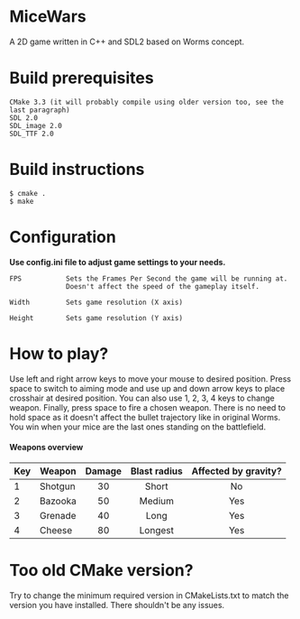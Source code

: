 # MiceWars
A 2D game written in C++ and SDL2 based on Worms concept.

# Build prerequisites
    CMake 3.3 (it will probably compile using older version too, see the last paragraph)
    SDL 2.0
    SDL_image 2.0
    SDL_TTF 2.0

# Build instructions
```
$ cmake .
$ make
```

# Configuration
**Use config.ini file to adjust game settings to your needs.**
```
FPS           Sets the Frames Per Second the game will be running at.
              Doesn't affect the speed of the gameplay itself.

Width         Sets game resolution (X axis)

Height        Sets game resolution (Y axis)
```

# How to play?

Use left and right arrow keys to move your mouse to desired position.
Press space to switch to aiming mode and use up and down arrow keys to place crosshair at desired position.
You can also use 1, 2, 3, 4 keys to change weapon. Finally, press space to fire a chosen weapon.
There is no need to hold space as it doesn't affect the bullet trajectory like in original Worms.
You win when your mice are the last ones standing on the battlefield.

#### Weapons overview

| Key | Weapon  | Damage  | Blast radius | Affected by gravity? |
|-----|---------|:-------:|:------------:|:--------------------:|
| 1   | Shotgun | 30      | Short        |  No                  |
| 2   | Bazooka | 50      | Medium       |  Yes                 |
| 3   | Grenade | 40      | Long         |  Yes                 |
| 4   | Cheese  | 80      | Longest      |  Yes                 |

# Too old CMake version?
Try to change the minimum required version in CMakeLists.txt to match the version you have installed. There shouldn't be any issues.
